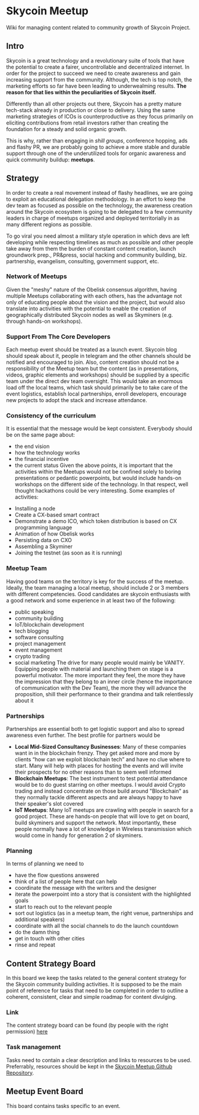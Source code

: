# Skycoin Meetup

Wiki for managing content related to community growth of Skycoin Project.

## Intro

Skycoin is a great technology and a revolutionary suite of tools that have the potential to create a fairer, uncontrollable and decentralized internet.
In order for the project to succeed we need to create awareness and gain increasing support from the community.
Although, the tech is top notch, the marketing efforts so far have been leading to underwealming results. 
__The reason for that lies within the peculiarities of Skycoin itself.__

Differently than all other projects out there, Skycoin has a pretty mature tech-stack already in production or close to delivery.
Using the same marketing strategies of ICOs is counterproductive as they focus primarily on eliciting contributions from retail investors rather than creating the foundation for a steady and solid organic growth.

This is why, rather than engaging in _shill groups_, conference hopping, ads and flashy PR, we are probably going to achieve a more stable and durable support through one of the underutilized tools for organic awareness and quick community buildup: **meetups**.

## Strategy
In order to create a real movement instead of flashy headlines, we are going to exploit an educational delegation methodology. In an effort to keep the dev team as focused as possible on the technology, the awareness creation around the Skycoin ecosystem is going to be delegated to a few community leaders in charge of meetups organized and deployed territorially in as many different regions as possible.

To go viral you need almost a military style operation in which devs are left developing while respecting timelines as much as possible and other people take away from them the burden of constant content creation, launch groundwork prep., PR&press, social hacking and community building, biz. partnership, evangelism, consulting, government support, etc.

### Network of Meetups
Given the "meshy" nature of the Obelisk consensus algorithm, having multiple Meetups collaborating with each others, has the advantage not only of educating people about the vision and the project, but would also translate into activities with the potential to enable the creation of geographically distributed Skycoin nodes as well as Skyminers (e.g. through hands-on workshops).

### Support From The Core Developers
Each meetup event should be treated as a launch event. Skycoin blog should speak about it, people in telegram and the other channels should be notified and encouraged to join. Also, content creation should not be a responsibility of the Meetup team but the content (as in presentations, videos, graphic elements and workshops) should be supplied by a specific team under the direct dev team oversight. This would take an enormous load off the local teams, which task should primarily be to take care of the event logistics, establish local partnerships, enroll developers, encourage new projects to adopt the stack and increase attendance.

### Consistency of the curriculum
It is essential that the message would be kept consistent. Everybody should be on the same page about:
* the end vision
* how the technology works
* the financial incentive
* the current status
Given the above points, it is important that the activities within the Meetups would not be confined solely to boring presentations or pedantic powerpoints, but would include hands-on workshops on the different side of the technology. In that respect, well thought hackathons could be very interesting. Some examples of activities:
- Installing a node
- Create a CX-based smart contract
- Demonstrate a demo ICO, which token distribution is based on CX programming language
- Animation of how Obelisk works
- Persisting data on CXO
- Assembling a Skyminer
- Joining the testnet (as soon as it is running)

### Meetup Team
Having good teams on the territory is key for the success of the meetup. Ideally, the team managing a local meetup, should include 2 or 3 members with different competencies. Good candidates are skycoin enthusiasts with a good network and some experience in at least two of the following:
* public speaking
* community building
* IoT/blockchain development
* tech blogging
* software consulting
* project management
* event management
* crypto trading
* social marketing
The drive for many people would mainly be VANITY. Equipping people with material and launching them on stage is a powerful motivator. 
The more important they feel, the more they have the impression that they belong to an inner circle (hence the importance of communication with the Dev Team), the more they will advance the proposition, shill their performance to their grandma
and talk relentlessly about it

### Partnerships
Partnerships are essential both to get logistic support and also to spread awareness even further. The best profile for partners would be
* __Local Mid-Sized Consultancy Businesses__: Many of these companies want in in the blockchain frenzy. They get asked more and more by clients “how can we exploit blockchain tech” and have no clue where to start. Many will help with places for hosting the events and will invite their prospects for no other reasons than to seem well informed
* __Blockchain Meetups__: The best instrument to test potential attendance would be to do guest starring on other meetups. I would avoid Crypto trading and instead concentrate on those build around "Blockchain" as they normally tackle different aspects and are always happy to have their speaker's slot covered
* __IoT Meetups__: Many IoT meetups are crawling with people in search for a good project. These are hands-on people that will love to get on board, build skyminers and support the network. Most importantly, these people normally have a lot of knowledge in Wireless transmission which would come in handy for generation 2 of skyminers.

### Planning

In terms of planning we need to
- have the flow questions answered
- think of a list of people here that can help
- coordinate the message with the writers and the designer
- iterate the powerpoint into a story that is consistent with the highlighted goals
- start to reach out to the relevant people
- sort out logistics (as in a meetup team, the right venue, partnerships and additional speakers)
- coordinate with all the social channels to do the launch countdown
- do the damn thing
- get in touch with other cities
- rinse and repeat

## Content Strategy Board

In this board we keep the tasks related to the general content strategy for the Skycoin community building activities. 
It is supposed to be the main point of reference for tasks that need to be completed in order to outline a coherent, consistent, clear and simple roadmap for content divulging.

### Link
The content strategy board can be found (by people with the right permission) [here](https://trello.com/b/zCygtIgK)

### Task management
Tasks need to contain a clear description and links to resources to be used. Preferrably, resources should be kept in the [Skycoin Meetup Github Repository](https://github.com/ayajeske/skycoinmeetup).

## Meetup Event Board
This board contains tasks specific to an event.




